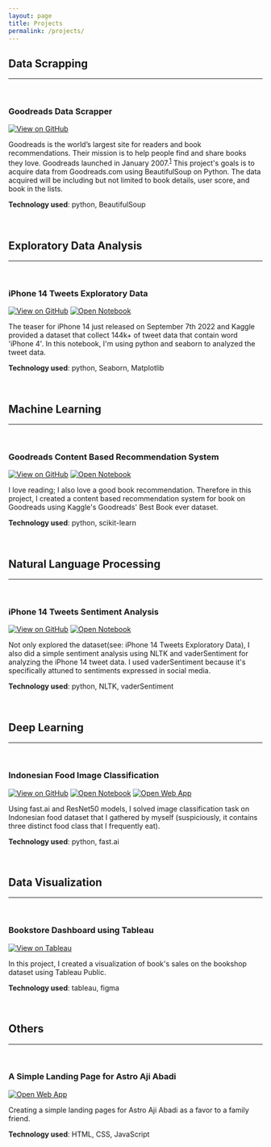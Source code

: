```yaml
---
layout: page
title: Projects
permalink: /projects/
---
```


<h2 class='sub-heading'>Data Scrapping</h2>
<hr>
<br>
<h3>Goodreads Data Scrapper</h3>
<a href="https://github.com/AndiraGita/goodreads-scrappper"><img src="https://img.shields.io/badge/GitHub-View_on_GitHub-blue?logo=GitHub" alt="View on GitHub"></a>
<br>
<p>Goodreads is the world’s largest site for readers and book recommendations. Their mission is to help people find and share books they love. Goodreads launched in January 2007.<sup><a href='https://www.goodreads.com/about/us'>1</a></sup> This project's goals is to acquire data from Goodreads.com using BeautifulSoup on Python. The data acquired will be including but not limited to book details, user score, and book in the lists. </p>
<p><b>Technology used</b>: python, BeautifulSoup</p>

<br>

<h2 class='sub-heading'>Exploratory Data Analysis</h2>
<hr>
<br>
<h3>iPhone 14 Tweets Exploratory Data</h3>
<a href="https://github.com/AndiraGita/twitter-iphone4-eda-sentiment-analysis"><img src="https://img.shields.io/badge/GitHub-View_on_GitHub-blue?logo=GitHub" alt="View on GitHub"></a>
<a href="https://nbviewer.org/github/AndiraGita/twitter-iphone4-eda-sentiment-analysis/blob/main/eda-sentiment-analysis-iphone14.ipynb"><img src="https://img.shields.io/badge/Jupyter-Open_Notebook-blue?logo=Jupyter" alt="Open Notebook"></a>
<br>
<p>The teaser for iPhone 14 just released on September 7th 2022 and Kaggle provided a dataset that collect 144k+ of tweet data that contain word 'iPhone 4'. In this notebook, I'm using python and seaborn to analyzed the tweet data.</p>
<p><b>Technology used</b>: python, Seaborn, Matplotlib</p>

<br>

<h2 class='sub-heading'>Machine Learning</h2>
<hr>
<br>
<h3>Goodreads Content Based Recommendation System</h3>
<a href="https://github.com/AndiraGita/goodreads-recommendation"><img src="https://img.shields.io/badge/GitHub-View_on_GitHub-blue?logo=GitHub" alt="View on GitHub"></a>
<a href="https://nbviewer.org/github/AndiraGita/goodreads-recommendation/blob/master/goodreads-content-based-recommender-system.ipynb"><img src="https://img.shields.io/badge/Jupyter-Open_Notebook-blue?logo=Jupyter" alt="Open Notebook"></a>
<br>
<p>I love reading; I also love a good book recommendation. Therefore in this project, I created a content based recommendation system for book on Goodreads using Kaggle's Goodreads' Best Book ever dataset.</p>
<p><b>Technology used</b>: python, scikit-learn</p>

<br>

<h2 class='sub-heading'>Natural Language Processing</h2>
<hr>
<br>
<h3>iPhone 14 Tweets Sentiment Analysis</h3>
<a href="https://github.com/AndiraGita/twitter-iphone4-eda-sentiment-analysis"><img src="https://img.shields.io/badge/GitHub-View_on_GitHub-blue?logo=GitHub" alt="View on GitHub"></a>
<a href="https://nbviewer.org/github/AndiraGita/twitter-iphone4-eda-sentiment-analysis/blob/main/eda-sentiment-analysis-iphone14.ipynb"><img src="https://img.shields.io/badge/Jupyter-Open_Notebook-blue?logo=Jupyter" alt="Open Notebook"></a>
<br>
<p>Not only explored the dataset(see: iPhone 14 Tweets Exploratory Data), I also did a simple sentiment analysis using NLTK and vaderSentiment for analyzing the iPhone 14 tweet data. I used vaderSentiment because it's specifically attuned to sentiments expressed in social media.</p>
<p><b>Technology used</b>: python, NLTK, vaderSentiment</p>


<br>

<h2 class='sub-heading'>Deep Learning</h2>
<hr>
<br>
<h3>Indonesian Food Image Classification</h3>
<a href="https://github.com/AndiraGita/indonesian-food-image-classification"><img src="https://img.shields.io/badge/GitHub-View_on_GitHub-blue?logo=GitHub" alt="View on GitHub"></a>
<a href="https://nbviewer.org/github/AndiraGita/indonesian-food-image-classification/blob/master/Image_Classification_using_FastAi.ipynb"><img src="https://img.shields.io/badge/Jupyter-Open_Notebook-blue?logo=Jupyter" alt="Open Notebook"></a>
<a href="https://andiragita-indonesian-food-image-classification-main-hq3015.streamlitapp.com"><img src="https://img.shields.io/badge/Streamlit-Open_Web_App-blue?logo=Streamlit" alt="Open Web App"></a>
<br>
<p>Using fast.ai and ResNet50 models, I solved image classification task on Indonesian food dataset that I gathered by myself (suspiciously, it contains three distinct food class that I frequently eat).</p>
<p><b>Technology used</b>: python, fast.ai</p>

<br>

<h2 class='sub-heading'>Data Visualization</h2>
<hr>
<br>
<h3>Bookstore Dashboard using Tableau</h3>
<a href="https://public.tableau.com/views/Bookstore_16589374119830/Overview?:language=en-US&:display_count=n&:origin=viz_share_link"><img src="https://img.shields.io/badge/Tableau-View_on_Tableau-blue?logo=Tableau" alt="View on Tableau"></a>
<br>
<p>In this project, I created a visualization of book's sales on the bookshop dataset using Tableau Public.</p>
<p><b>Technology used</b>: tableau, figma</p>


<br>

<h2 class='sub-heading'>Others</h2>
<hr>
<br>
<h3>A Simple Landing Page for Astro Aji Abadi</h3>
<a href="https://evening-falls-84677.herokuapp.com"><img src="https://img.shields.io/badge/Heroku-Open_Web_App-blue?logo=Heroku" alt="Open Web App"></a>
<br>
<p>Creating a simple landing pages for Astro Aji Abadi as a favor to a family friend.</p>
<p><b>Technology used</b>: HTML, CSS, JavaScript</p>


